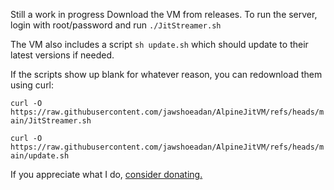 Still a work in progress
Download the VM from releases. To run the server, login with root/password and run `./JitStreamer.sh`

The VM also includes a script `sh update.sh` which should update to their latest versions if needed.

If the scripts show up blank for whatever reason, you can redownload them using curl:

`curl -O https://raw.githubusercontent.com/jawshoeadan/AlpineJitVM/refs/heads/main/JitStreamer.sh`

`curl -O https://raw.githubusercontent.com/jawshoeadan/AlpineJitVM/refs/heads/main/update.sh`

If you appreciate what I do, [consider donating.](https://buymeacoffee.com/jawshoeadan)
